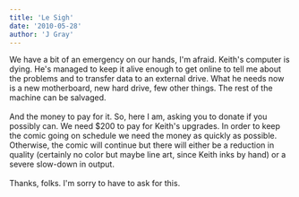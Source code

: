 ```yaml
---
title: 'Le Sigh'
date: '2010-05-28'
author: 'J Gray'
---
```


We have a bit of an emergency on our hands, I'm afraid. Keith's computer is dying. He's managed to keep it alive enough to get online to tell me about the problems and to transfer data to an external drive. What he needs now is a new motherboard, new hard drive, few other things. The rest of the machine can be salvaged.<br><br>And the money to pay for it. So, here I am, asking you to donate if you possibly can. We need $200 to pay for Keith's upgrades. In order to keep the comic going on schedule we need the money as quickly as possible. Otherwise, the comic will continue but there will either be a reduction in quality (certainly no color but maybe line art, since Keith inks by hand) or a severe slow-down in output.<br><br>Thanks, folks. I'm sorry to have to ask for this.<br>

